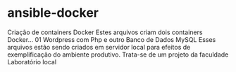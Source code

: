 # ansible-docker
Criação de containers Docker
Estes arquivos criam dois containers Docker...
01 Wordpress com Php e outro Banco de Dados MySQL
Esses arquivos estão sendo criados em servidor local para efeitos de exemplificação do ambiente produtivo.
Trata-se de um projeto da faculdade
Laboratório local
